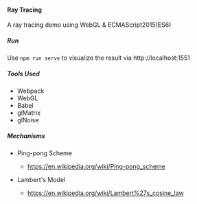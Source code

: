 #### Ray Tracing
A ray tracing demo using WebGL & ECMAScript2015(ES6)



##### Run
Use `npm run serve` to visualize the result via  http://localhost:1551



##### Tools Used
- Webpack
- WebGL
- Babel
- glMatrix
- glNoise



##### Mechanisms

- Ping-pong Scheme

  - https://en.wikipedia.org/wiki/Ping-pong_scheme
- Lambert's Model 
  - https://en.wikipedia.org/wiki/Lambert%27s_cosine_law

